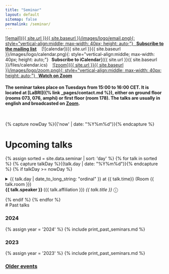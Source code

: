 ```yaml
---
title: "Seminar"
layout: default
sitemap: false
permalink: /seminar/
---
```


[![email]({{ site.url }}{{ site.baseurl }}/images/logo/email.png){: style="vertical-align:middle; max-width: 40px; height: auto;"}**&nbsp;&nbsp; Subscribe to the mailing list**](https://diff.u-bordeaux.fr/sympa/info/labri.gt-info-quantique) &nbsp;&nbsp;
[![calendar]({{ site.url }}{{ site.baseurl }}/images/logo/calendar.png){: style="vertical-align:middle; max-width: 40px; height: auto;"}**&nbsp;&nbsp; Subscribe to iCalendar**]({{ site.url }}{{ site.baseurl }}/files/calendar.ics) &nbsp;&nbsp;
[![zoom]({{ site.url }}{{ site.baseurl }}/images/logo/zoom.png){: style="vertical-align:middle; max-width: 40px; height: auto;"}**&nbsp;&nbsp; Watch on Zoom**](https://u-bordeaux-fr.zoom.us/j/89861302375?pwd=UW03M05sZzZ0cWFUT3lwNC92b1Y1Zz09)


#### The seminar takes place on Tuesdays from 15:00 to 16:00 CET. It is located at [LaBRI]({% link _pages/contact.md %}), either on ground floor (rooms 073, 076, amphi) or first floor (room 178). The talks are usually in english and broadcasted on [Zoom](https://u-bordeaux-fr.zoom.us/j/89861302375?pwd=UW03M05sZzZ0cWFUT3lwNC92b1Y1Zz09).
<br>

{% capture nowDay %}{{'now' | date:  "%Y%m%d"}}{% endcapture %}

# Upcoming talks

{% assign sorted = site.data.seminar | sort: 'day'  %}
{% for talk in sorted %}
  {% capture talkDay %}{{talk.day | date: "%Y%m%d"}}{% endcapture %}
  {% if talkDay >= nowDay %}
<details markdown=block>
  <summary markdown=span>
    {{ talk.day | date_to_long_string: "ordinal" }} at {{ talk.time}} (Room {{ talk.room }})<br>
    <b>{{ talk.speaker }} </b> ({{ talk.affiliation }}) <i>{{ talk.title }}</i> &#9432;
  </summary>
   > {{ talk.abstract }}
</details>
<p></p>
  {% endif %}
{% endfor %}

<br>
# Past talks

### 2024

{% assign year = '2024' %}
{% include print_past_seminars.md %}

### 2023

{% assign year = '2023' %}
{% include print_past_seminars.md %}

### [Older events](https://combalgo.labri.fr/pmwiki.php/Groupe/Info-Quantique)

<br>

